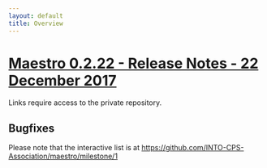```yaml
---
layout: default
title: Overview
---
```


<link rel="stylesheet" href="css/releases.css"><script src="http://code.jquery.com/jquery-1.11.1.min.js"></script><script src="javascripts/moment-with-langs.js"></script><script src="javascripts/github-releases.js"></script><script>updateFrontPage();</script>


# [Maestro 0.2.22 - Release Notes - 22 December 2017](https://github.com/INTO-CPS-Association/maestro/milestone/1)

Links require access to the private repository.

## Bugfixes

Please note that the interactive list is at <https://github.com/INTO-CPS-Association/maestro/milestone/1>


